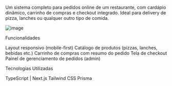 Um sistema completo para pedidos online de um restaurante,
com cardápio dinâmico, carrinho de compras e checkout integrado.
Ideal para delivery de pizza, lanches ou qualquer outro tipo de comida.


![image](https://github.com/user-attachments/assets/e5375d82-7871-4e2f-8863-0236263eeccd)


Funcionalidades

 Layout responsivo (mobile-first)
 Catálogo de produtos (pizzas, lanches, bebidas etc.)
 Carrinho de compras com resumo do pedido
 Tela de checkout
 Painel de gerenciamento de pedidos (admin)
 

Tecnologias Utilizadas

TypeScript | Next.js
Tailwind CSS
Prisma



